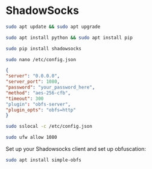 # ShadowSocks

```bash
sudo apt update && sudo apt upgrade
```
```bash
sudo apt install python && sudo apt install pip
```
```bash
sudo pip install shadowsocks
```
```bash
sudo nano /etc/config.json
```
```json
{
"server": "0.0.0.0",
"server_port": 1080,
"password": "your_password_here",
"method": "aes-256-cfb",
"timeout": 300
"plugin": "obfs-server",
"plugin_opts": "obfs=http"
}
```
```bash
sudo sslocal -c /etc/config.json
```
```bash
sudo ufw allow 1080
```
Set up your Shadowsocks client and set up obfuscation:

```bash
sudo apt install simple-obfs
```
